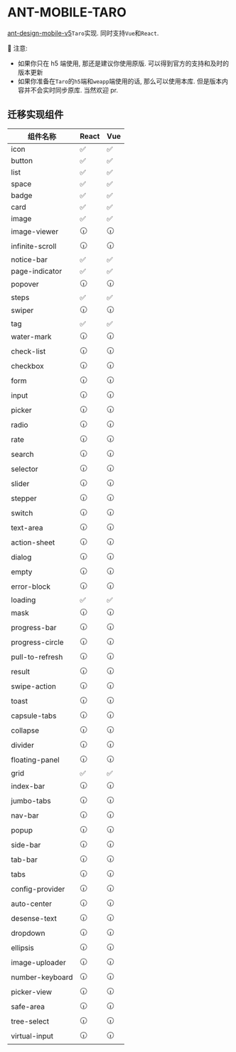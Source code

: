 # ANT-MOBILE-TARO

[ant-design-mobile-v5](https://github.com/ant-design/ant-design-mobile)`Taro`实现. 同时支持`Vue`和`React`.

📢 注意:

- 如果你只在 h5 端使用, 那还是建议你使用原版. 可以得到官方的支持和及时的版本更新
- 如果你准备在`Taro`的`h5`端和`weapp`端使用的话, 那么可以使用本库. 但是版本内容并不会实时同步原库. 当然欢迎 pr.

## 迁移实现组件

| 组件名称        | React | Vue |
| --------------- | ----- | --- |
| icon            | ✅    | ✅  |
| button          | ✅    | ✅  |
| list            | ✅    | ✅  |
| space           | ✅    | ✅  |
| badge           | ✅    | ✅  |
| card            | ✅    | ✅  |
| image           | ✅    | ✅  |
| image-viewer    | 🕡    | 🕡  |
| infinite-scroll | 🕡    | 🕡  |
| notice-bar      | ✅    | ✅  |
| page-indicator  | ✅    | ✅  |
| popover         | 🕡    | 🕡  |
| steps           | ✅    | ✅  |
| swiper          | 🕡    | 🕡  |
| tag             | ✅    | ✅  |
| water-mark      | 🕡    | 🕡  |
| check-list      | 🕡    | 🕡  |
| checkbox        | 🕡    | 🕡  |
| form            | 🕡    | 🕡  |
| input           | 🕡    | 🕡  |
| picker          | 🕡    | 🕡  |
| radio           | 🕡    | 🕡  |
| rate            | 🕡    | 🕡  |
| search          | 🕡    | 🕡  |
| selector        | 🕡    | 🕡  |
| slider          | 🕡    | 🕡  |
| stepper         | 🕡    | 🕡  |
| switch          | 🕡    | 🕡  |
| text-area       | 🕡    | 🕡  |
| action-sheet    | 🕡    | 🕡  |
| dialog          | 🕡    | 🕡  |
| empty           | 🕡    | 🕡  |
| error-block     | 🕡    | 🕡  |
| loading         | ✅    | ✅  |
| mask            | 🕡    | 🕡  |
| progress-bar    | 🕡    | 🕡  |
| progress-circle | 🕡    | 🕡  |
| pull-to-refresh | 🕡    | 🕡  |
| result          | 🕡    | 🕡  |
| swipe-action    | 🕡    | 🕡  |
| toast           | 🕡    | 🕡  |
| capsule-tabs    | 🕡    | 🕡  |
| collapse        | 🕡    | 🕡  |
| divider         | 🕡    | 🕡  |
| floating-panel  | 🕡    | 🕡  |
| grid            | ✅    | ✅  |
| index-bar       | 🕡    | 🕡  |
| jumbo-tabs      | 🕡    | 🕡  |
| nav-bar         | 🕡    | 🕡  |
| popup           | 🕡    | 🕡  |
| side-bar        | 🕡    | 🕡  |
| tab-bar         | 🕡    | 🕡  |
| tabs            | 🕡    | 🕡  |
| config-provider | 🕡    | 🕡  |
| auto-center     | 🕡    | 🕡  |
| desense-text    | 🕡    | 🕡  |
| dropdown        | 🕡    | 🕡  |
| ellipsis        | 🕡    | 🕡  |
| image-uploader  | 🕡    | 🕡  |
| number-keyboard | 🕡    | 🕡  |
| picker-view     | 🕡    | 🕡  |
| safe-area       | 🕡    | 🕡  |
| tree-select     | 🕡    | 🕡  |
| virtual-input   | 🕡    | 🕡  |
